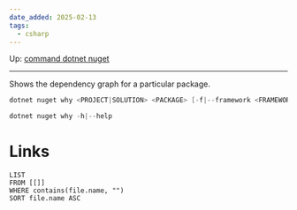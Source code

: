 ```yaml
---
date_added: 2025-02-13
tags:
  - csharp
---
```

Up: [command dotnet nuget](command%20dotnet%20nuget.md)
___
 Shows the dependency graph for a particular package.
```cs
dotnet nuget why <PROJECT|SOLUTION> <PACKAGE> [-f|--framework <FRAMEWORK>]

dotnet nuget why -h|--help
```
# Links
```dataview
LIST
FROM [[]]
WHERE contains(file.name, "")
SORT file.name ASC
```
